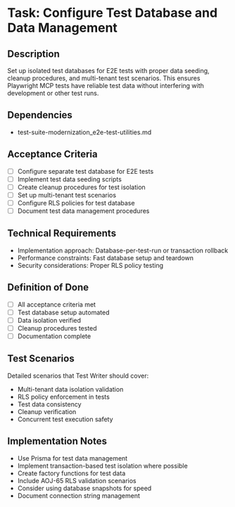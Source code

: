 # Task: Configure Test Database and Data Management

## Description
Set up isolated test databases for E2E tests with proper data seeding, cleanup procedures, and multi-tenant test scenarios. This ensures Playwright MCP tests have reliable test data without interfering with development or other test runs.

## Dependencies
- test-suite-modernization_e2e-test-utilities.md

## Acceptance Criteria
- [ ] Configure separate test database for E2E tests
- [ ] Implement test data seeding scripts
- [ ] Create cleanup procedures for test isolation
- [ ] Set up multi-tenant test scenarios
- [ ] Configure RLS policies for test database
- [ ] Document test data management procedures

## Technical Requirements
- Implementation approach: Database-per-test-run or transaction rollback
- Performance constraints: Fast database setup and teardown
- Security considerations: Proper RLS policy testing

## Definition of Done
- [ ] All acceptance criteria met
- [ ] Test database setup automated
- [ ] Data isolation verified
- [ ] Cleanup procedures tested
- [ ] Documentation complete

## Test Scenarios
Detailed scenarios that Test Writer should cover:
- Multi-tenant data isolation validation
- RLS policy enforcement in tests
- Test data consistency
- Cleanup verification
- Concurrent test execution safety

## Implementation Notes
- Use Prisma for test data management
- Implement transaction-based test isolation where possible
- Create factory functions for test data
- Include AOJ-65 RLS validation scenarios
- Consider using database snapshots for speed
- Document connection string management